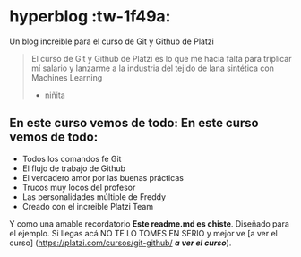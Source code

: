 # hyperblog :tw-1f49a:
Un blog increible para el curso de Git y Github de Platzi
>El curso de Git y Github de Platzi es lo que me hacia falta para triplicar mí salario y lanzarme a la industria del tejido de lana sintética con Machines Learning
> - niñita

## En este curso vemos de todo: En este curso vemos de todo:
* Todos los comandos fe Git
* El flujo de trabajo de Github
* El verdadero amor por las buenas prácticas
* Trucos muy locos del profesor
* Las personalidades múltiple de Freddy
* Creado con el increible Platzi Team

Y como una amable recordatorio **Este readme.md es chiste**. Diseñado para el ejemplo. Si llegas acá NO TE LO TOMES EN SERIO y mejor ve [a ver el curso] (https://platzi.com/cursos/git-github/ ***a ver el curso***).
